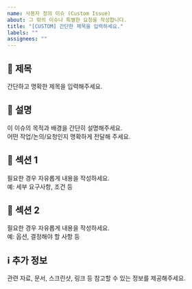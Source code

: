 ```yaml
---
name: 사용자 정의 이슈 (Custom Issue)
about: 그 밖의 이슈나 특별한 요청을 작성합니다.
title: "[CUSTOM] 간단한 제목을 입력하세요."
labels: ""
assignees: ""
---
```


## 📝 제목

간단하고 명확한 제목을 입력해주세요.

## 📄 설명

이 이슈의 목적과 배경을 간단히 설명해주세요.  
어떤 작업/논의/요청인지 명확하게 전달해 주세요.

## 🔹 섹션 1

필요한 경우 자유롭게 내용을 작성하세요.  
예: 세부 요구사항, 조건 등

## 🔸 섹션 2

필요한 경우 자유롭게 내용을 작성하세요.  
예: 옵션, 결정해야 할 사항 등

## ℹ️ 추가 정보

관련 자료, 문서, 스크린샷, 링크 등 참고할 수 있는 정보를 제공해주세요.
